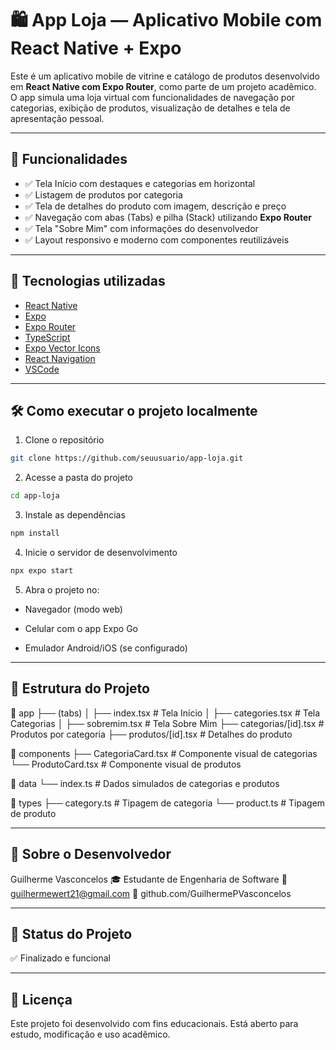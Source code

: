 # 🛍️ App Loja — Aplicativo Mobile com React Native + Expo

Este é um aplicativo mobile de vitrine e catálogo de produtos desenvolvido em **React Native com Expo Router**, como parte de um projeto acadêmico. O app simula uma loja virtual com funcionalidades de navegação por categorias, exibição de produtos, visualização de detalhes e tela de apresentação pessoal.

---

## 📱 Funcionalidades

- ✅ Tela Início com destaques e categorias em horizontal
- ✅ Listagem de produtos por categoria
- ✅ Tela de detalhes do produto com imagem, descrição e preço
- ✅ Navegação com abas (Tabs) e pilha (Stack) utilizando **Expo Router**
- ✅ Tela "Sobre Mim" com informações do desenvolvedor
- ✅ Layout responsivo e moderno com componentes reutilizáveis

---

## 🧠 Tecnologias utilizadas

- [React Native](https://reactnative.dev/)
- [Expo](https://expo.dev/)
- [Expo Router](https://expo.github.io/router/)
- [TypeScript](https://www.typescriptlang.org/)
- [Expo Vector Icons](https://icons.expo.fyi/)
- [React Navigation](https://reactnavigation.org/)
- [VSCode](https://code.visualstudio.com/)

---

## 🛠️ Como executar o projeto localmente
 1. Clone o repositório

```bash
git clone https://github.com/seuusuario/app-loja.git
```
2. Acesse a pasta do projeto
```bash
cd app-loja
```
3. Instale as dependências
```bash
npm install
```
4. Inicie o servidor de desenvolvimento
```bash
npx expo start
```
5. Abra o projeto no:

- Navegador (modo web)

- Celular com o app Expo Go

- Emulador Android/iOS (se configurado)

---

## 📂 Estrutura do Projeto
📁 app
 ├── (tabs)
 │   ├── index.tsx              # Tela Início
 │   ├── categories.tsx         # Tela Categorias
 │   ├── sobremim.tsx           # Tela Sobre Mim
 ├── categorias/[id].tsx        # Produtos por categoria
 ├── produtos/[id].tsx          # Detalhes do produto

📁 components
 ├── CategoriaCard.tsx           # Componente visual de categorias
 └── ProdutoCard.tsx             # Componente visual de produtos

📁 data
 └── index.ts                   # Dados simulados de categorias e produtos

📁 types
 ├── category.ts                # Tipagem de categoria
 └── product.ts                 # Tipagem de produto

---

## 👤 Sobre o Desenvolvedor
Guilherme Vasconcelos
🎓 Estudante de Engenharia de Software
📧 guilhermewert21@gmail.com
🔗 github.com/GuilhermePVasconcelos

---

## 📌 Status do Projeto
✅ Finalizado e funcional

---

## 📜 Licença
Este projeto foi desenvolvido com fins educacionais. Está aberto para estudo, modificação e uso acadêmico.